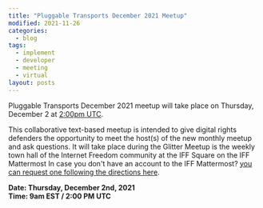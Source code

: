 ```yaml
---
title: "Pluggable Transports December 2021 Meetup"
modified: 2021-11-26
categories:
  - blog
tags:
  - implement
  - developer
  - meeting
  - virtual
layout: posts
---
```


Pluggable Transports December 2021 meetup will take place on Thursday, December
2 at [2:00pm UTC](https://time.is/0200PM_2_Dec_2021_in_UTC?PT_meetup_december_2021).

This collaborative text-based meetup is intended to give digital rights
defenders the opportunity to meet the host(s) of the new monthly meetup and ask
questions. It will take place during the Glitter Meetup is the weekly town hall
of the Internet Freedom community at the IFF Square on the IFF Mattermost In
case you don't have an account to the IFF Mattermost? [you can request one
following the directions here][iff-wiki].

**Date: Thursday, December 2nd, 2021**\
**Time: 9am EST / 2:00 PM UTC**

[iff-wiki]: https://internetfreedomfestival.org/wiki/index.php/IFF_Mattermost
